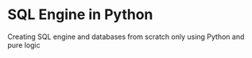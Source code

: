 # SQL Engine in Python
Creating SQL engine and databases from scratch only using Python and pure logic
